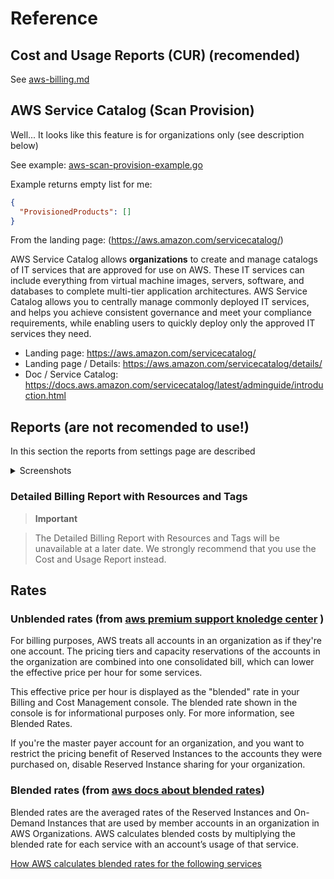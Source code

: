 # Reference

## Cost and Usage Reports (CUR) (recomended) ##

See [aws-billing.md](aws-billing.md)

## AWS Service Catalog (Scan Provision)

Well... It looks like this feature is for organizations only (see description below)

See example: [aws-scan-provision-example.go](aws-scan-provision-example.go)

Example returns empty list for me:

```json
{
  "ProvisionedProducts": []
}
```

From the landing page: (https://aws.amazon.com/servicecatalog/)

AWS Service Catalog allows **organizations** to create and manage
catalogs of IT services that are approved for use on AWS. These IT
services can include everything from virtual machine images, servers,
software, and databases to complete multi-tier application
architectures. AWS Service Catalog allows you to centrally manage
commonly deployed IT services, and helps you achieve consistent
governance and meet your compliance requirements, while enabling users
to quickly deploy only the approved IT services they need.

* Landing page: https://aws.amazon.com/servicecatalog/
* Landing page / Details: https://aws.amazon.com/servicecatalog/details/
* Doc / Service Catalog: https://docs.aws.amazon.com/servicecatalog/latest/adminguide/introduction.html


## Reports (are not recomended to use!) ##

In this section the reports from settings page are described

<details><summary>Screenshots</summary>

Billings -> Preferences -> `[ ]` Receive Billing Reports

![SettingsPage](https://qezz.github.io/shared/aws-settings-reports.png)

In some time you will see these reports at the provided s3 bucket

![BucketRootPage](https://qezz.github.io/shared/aws-settings-reports-2.png)

</details>

### Detailed Billing Report with Resources and Tags ###

> **Important**

> The Detailed Billing Report with Resources and Tags will be
> unavailable at a later date. We strongly recommend that you use the
> Cost and Usage Report instead.

## Rates ##

### Unblended rates (from [aws premium support knoledge center](aws.amazon.com/premiumsupport/knowledge-center/blended-rates-intro/) ) ###

For billing purposes, AWS treats all accounts in an organization as if
they're one account. The pricing tiers and capacity reservations of
the accounts in the organization are combined into one consolidated
bill, which can lower the effective price per hour for some services.

This effective price per hour is displayed as the "blended" rate in
your Billing and Cost Management console. The blended rate shown in
the console is for informational purposes only. For more information,
see Blended Rates.

If you're the master payer account for an organization, and you want
to restrict the pricing benefit of Reserved Instances to the accounts
they were purchased on, disable Reserved Instance sharing for your
organization.

### Blended rates (from [aws docs about blended rates](docs.aws.amazon.com/awsaccountbilling/latest/aboutv2/con-bill-blended-rates.html#Blended_CB)) ###

Blended rates are the averaged rates of the Reserved Instances and
On-Demand Instances that are used by member accounts in an
organization in AWS Organizations. AWS calculates blended costs by
multiplying the blended rate for each service with an account’s usage
of that service. 

[How AWS calculates blended rates for the following services](https://docs.aws.amazon.com/awsaccountbilling/latest/aboutv2/con-bill-blended-rates.html#Blended_CB)

